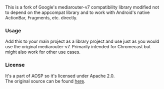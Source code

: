 This is a fork of Google's mediarouter-v7 compatibility library modified not to depend on the appcompat library and to work  with Android's native ActionBar, Fragments, etc. directly.

### Usage
Add this to your main project as a library project and use just as you would use the original mediarouter-v7. Primarily intended for Chromecast but might also work for other use cases.

### License
It's a part of AOSP so it's licensed under Apache 2.0.<br/>
The original source can be found [here](https://android.googlesource.com/platform/frameworks/support/+/master/v7/mediarouter/).
